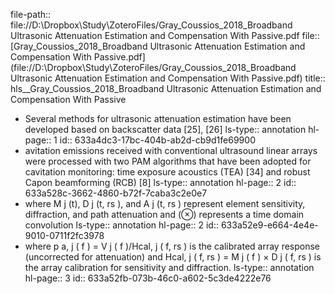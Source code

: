 file-path:: file://D:\Dropbox\Study\ZoteroFiles/Gray_Coussios_2018_Broadband Ultrasonic Attenuation Estimation and Compensation With Passive.pdf
file:: [Gray_Coussios_2018_Broadband Ultrasonic Attenuation Estimation and Compensation With Passive.pdf](file://D:\Dropbox\Study\ZoteroFiles/Gray_Coussios_2018_Broadband Ultrasonic Attenuation Estimation and Compensation With Passive.pdf)
title:: hls__Gray_Coussios_2018_Broadband Ultrasonic Attenuation Estimation and Compensation With Passive

- Several methods for ultrasonic attenuation estimation have been developed based on backscatter data [25], [26]
  ls-type:: annotation
  hl-page:: 1
  id:: 633a4dc3-17bc-404b-ab2d-cb9d1fe69900
- avitation emissions received with conventional ultrasound linear arrays were processed with two PAM algorithms that have been adopted for cavitation monitoring: time exposure acoustics (TEA) [34] and robust Capon beamforming (RCB) [8]
  ls-type:: annotation
  hl-page:: 2
  id:: 633a528c-3662-4860-b72f-7caba3c2e0e7
- where M j (t), D j (t, rs ), and A j (t, rs ) represent element sensitivity, diffraction, and path attenuation and (⊗) represents a time domain convolution
  ls-type:: annotation
  hl-page:: 2
  id:: 633a52e9-e664-4e4e-9010-0711f2fc3978
- where p a, j ( f ) = V j ( f )/Hcal, j ( f, rs ) is the calibrated array response (uncorrected for attenuation) and Hcal, j ( f, rs ) = M j ( f ) × D j ( f, rs ) is the array calibration for sensitivity and diffraction. 
  ls-type:: annotation
  hl-page:: 3
  id:: 633a52fb-073b-46c0-a602-5c3de4222e76